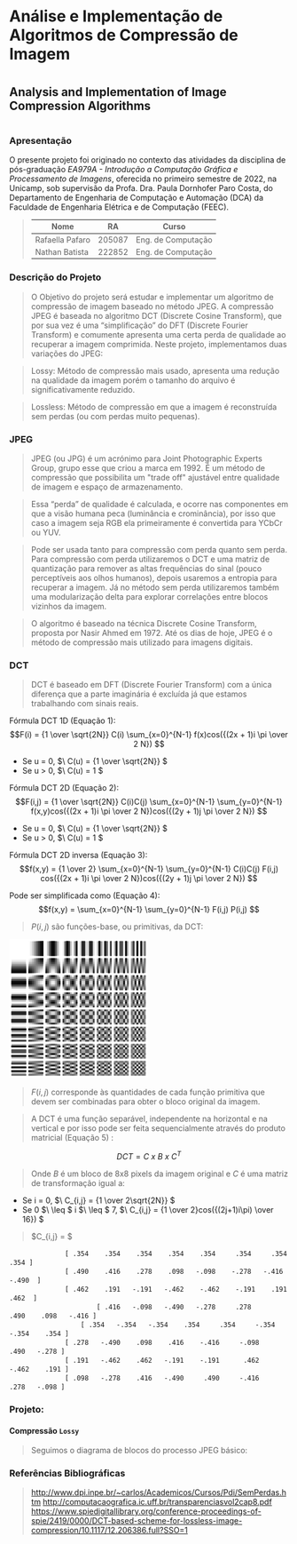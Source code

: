 # Análise e Implementação de Algoritmos de Compressão de Imagem <h1>
## Analysis and Implementation of Image Compression Algorithms <h1>
  
###  Apresentação 

O presente projeto foi originado no contexto das atividades da disciplina de pós-graduação *EA979A - Introdução a Computação Gráfica e Processamento de Imagens*, oferecida no primeiro semestre de 2022, na Unicamp, sob supervisão da Profa. Dra. Paula Dornhofer Paro Costa, do Departamento de Engenharia de Computação e Automação (DCA) da Faculdade de Engenharia Elétrica e de Computação (FEEC).

> |Nome  | RA | Curso|
> |--|--|--|
> | Rafaella Pafaro  | 205087  | Eng. de Computação|
> | Nathan Batista   | 222852  | Eng. de Computação|

### Descrição do Projeto 
> O Objetivo do projeto será estudar e implementar um algoritmo de compressão de imagem baseado no método JPEG. 
A compressão JPEG é baseada no algoritmo DCT (Discrete Cosine Transform), que por sua vez é uma “simplificação” do DFT (Discrete Fourier Transform) e comumente apresenta uma certa perda de qualidade ao recuperar a imagem comprimida.
> Neste projeto, implementamos duas variações do JPEG:

  > Lossy: Método de compressão mais usado, apresenta uma redução na qualidade da imagem porém o tamanho do arquivo é significativamente reduzido.
  
  > Lossless: Método de compressão em que a imagem é reconstruída sem perdas (ou com perdas muito pequenas).

  
### JPEG

 > JPEG (ou JPG) é um acrónimo para Joint Photographic Experts Group, grupo esse que criou a marca em 1992. É um método de compressão que possibilita um "trade off"  ajustável entre qualidade de imagem e espaço de armazenamento. 
 
 > Essa “perda” de qualidade é calculada, e ocorre nas componentes em que a visão humana peca (luminância e crominância), por isso que caso a imagem seja RGB ela primeiramente é convertida para YCbCr ou YUV.
  
 > Pode ser usada tanto para compressão com perda quanto sem perda. Para compressão com perda utilizaremos o DCT e uma matriz de quantização para remover as altas frequências do sinal (pouco perceptíveis aos olhos humanos), depois usaremos a entropia para recuperar a imagem. Já no método sem perda utilizaremos também uma modularização delta para explorar correlações entre blocos vizinhos da imagem.
  
>  O algoritmo é baseado na técnica Discrete Cosine Transform, proposta por Nasir Ahmed em 1972. Até os dias de hoje, JPEG é o método de compressão mais utilizado para imagens digitais.
  
### DCT
  
> DCT é baseado em DFT (Discrete Fourier Transform) com a única diferença que a parte imaginária é excluída já que estamos trabalhando com sinais reais.
  
 Fórmula DCT 1D (Equação 1):
  $$F(i) = {1  \over \sqrt{2N}} C(i) \sum_{x=0}^{N-1} f(x)cos({(2x + 1)i \pi \over 2 N}) $$
 
 - Se u = 0, $\ C(u) = {1  \over \sqrt{2N}}  $
 - Se u > 0, $\ C(u) = 1  $
  
 Fórmula DCT 2D (Equação 2):
  $$F(i,j) = {1  \over \sqrt{2N}} C(i)C(j) \sum_{x=0}^{N-1} \sum_{y=0}^{N-1} f(x,y)cos({(2x + 1)i \pi \over 2 N})cos({(2y + 1)j \pi \over 2 N}) $$
 
 - Se u = 0, $\ C(u) = {1  \over \sqrt{2N}}  $
 - Se u > 0, $\ C(u) = 1  $
  
  Fórmula DCT 2D inversa (Equação 3):
   $$f(x,y) = {1  \over 2}  \sum_{x=0}^{N-1} \sum_{y=0}^{N-1} C(i)C(j) F(i,j) cos({(2x + 1)i \pi \over 2 N})cos({(2y + 1)j \pi \over 2 N}) $$
  
  Pode ser simplificada como (Equação 4):
   $$f(x,y) = \sum_{x=0}^{N-1} \sum_{y=0}^{N-1} F(i,j) P(i,j) $$
  
> $P(i,j)$ são funções-base, ou primitivas, da DCT:
  
 ![](data/images/DCT-8x8.png)
  
 > $F(i,j)$ corresponde às quantidades de cada função primitiva que devem ser combinadas para obter o bloco original da imagem.
 
  > A DCT é uma função separável, independente na horizontal e na vertical e por isso pode ser feita sequencialmente através do produto matricial (Equação 5) :
  
  $$DCT = C \ x \ B \ x \ C^T $$    
  
  > Onde $B$ é um bloco de 8x8 pixels da imagem original e $C$ é uma matriz de transformação igual a:
  - Se i = 0, $\ C_{i,j} = {1  \over 2\sqrt{2N}}  $
  - Se 0 $\ \leq \$ i $\ \leq \$ 7, $\ C_{i,j} = {1  \over 2}cos({(2j+1)i\pi) \over 16})  $
  
  > $C_{i,j} = $
  
  
			      [ .354 	.354    .354    .354    .354     .354     .354     .354	]
			      [	.490 	.416    .278    .098   -.098    -.278   -.416    -.490	]
			      [	.462 	.191   -.191   -.462    -.462    -.191    .191    .462	]
                          [ .416   -.098   -.490   -.278     .278      .490    .098   -.416	]
		              [ .354   -.354   -.354    .354     .354     -.354   -.354    .354	]
			      [	.278   -.490    .098    .416    -.416     -.098    .490   -.278	]
			      [	.191   -.462    .462   -.191    -.191      .462   -.462    .191	]
			      [	.098   -.278    .416   -.490     .490     -.416    .278   -.098	]
  
  
### Projeto:
#### Compressão `Lossy`
> Seguimos o diagrama de blocos do processo JPEG básico:
  
  
  
### Referências Bibliográficas
> http://www.dpi.inpe.br/~carlos/Academicos/Cursos/Pdi/SemPerdas.htm
> http://computacaografica.ic.uff.br/transparenciasvol2cap8.pdf
> https://www.spiedigitallibrary.org/conference-proceedings-of-spie/2419/0000/DCT-based-scheme-for-lossless-image-compression/10.1117/12.206386.full?SSO=1
  
  
  

